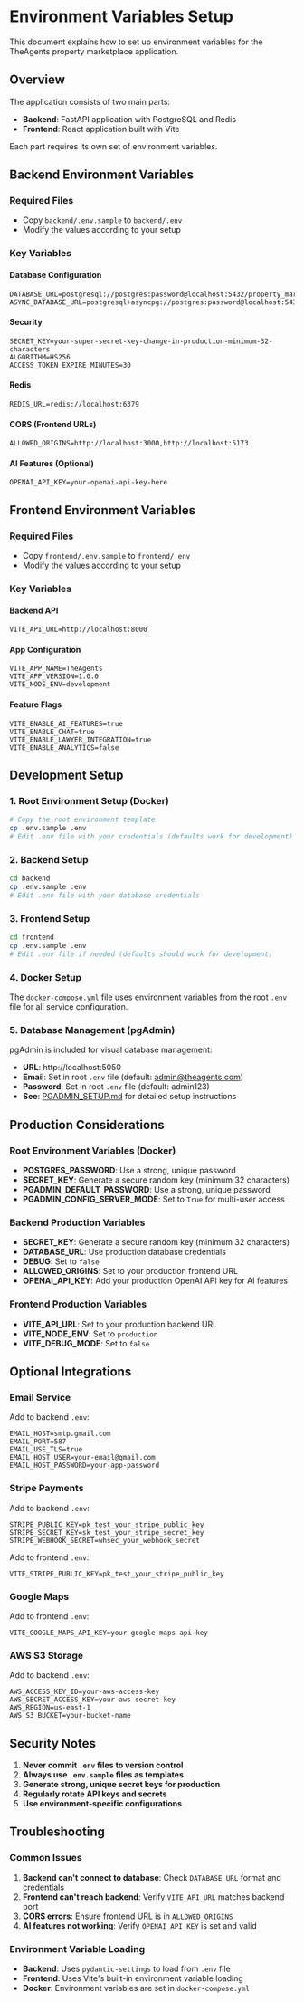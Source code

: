 # Environment Variables Setup

This document explains how to set up environment variables for the TheAgents property marketplace application.

## Overview

The application consists of two main parts:
- **Backend**: FastAPI application with PostgreSQL and Redis
- **Frontend**: React application built with Vite

Each part requires its own set of environment variables.

## Backend Environment Variables

### Required Files
- Copy `backend/.env.sample` to `backend/.env`
- Modify the values according to your setup

### Key Variables

#### Database Configuration
```env
DATABASE_URL=postgresql://postgres:password@localhost:5432/property_marketplace
ASYNC_DATABASE_URL=postgresql+asyncpg://postgres:password@localhost:5432/property_marketplace
```

#### Security
```env
SECRET_KEY=your-super-secret-key-change-in-production-minimum-32-characters
ALGORITHM=HS256
ACCESS_TOKEN_EXPIRE_MINUTES=30
```

#### Redis
```env
REDIS_URL=redis://localhost:6379
```

#### CORS (Frontend URLs)
```env
ALLOWED_ORIGINS=http://localhost:3000,http://localhost:5173
```

#### AI Features (Optional)
```env
OPENAI_API_KEY=your-openai-api-key-here
```

## Frontend Environment Variables

### Required Files
- Copy `frontend/.env.sample` to `frontend/.env`
- Modify the values according to your setup

### Key Variables

#### Backend API
```env
VITE_API_URL=http://localhost:8000
```

#### App Configuration
```env
VITE_APP_NAME=TheAgents
VITE_APP_VERSION=1.0.0
VITE_NODE_ENV=development
```

#### Feature Flags
```env
VITE_ENABLE_AI_FEATURES=true
VITE_ENABLE_CHAT=true
VITE_ENABLE_LAWYER_INTEGRATION=true
VITE_ENABLE_ANALYTICS=false
```

## Development Setup

### 1. Root Environment Setup (Docker)
```bash
# Copy the root environment template
cp .env.sample .env
# Edit .env file with your credentials (defaults work for development)
```

### 2. Backend Setup
```bash
cd backend
cp .env.sample .env
# Edit .env file with your database credentials
```

### 3. Frontend Setup
```bash
cd frontend
cp .env.sample .env
# Edit .env file if needed (defaults should work for development)
```

### 4. Docker Setup
The `docker-compose.yml` file uses environment variables from the root `.env` file for all service configuration.

### 5. Database Management (pgAdmin)
pgAdmin is included for visual database management:
- **URL**: http://localhost:5050
- **Email**: Set in root `.env` file (default: admin@theagents.com)
- **Password**: Set in root `.env` file (default: admin123)
- **See**: [PGADMIN_SETUP.md](./PGADMIN_SETUP.md) for detailed setup instructions

## Production Considerations

### Root Environment Variables (Docker)
- **POSTGRES_PASSWORD**: Use a strong, unique password
- **SECRET_KEY**: Generate a secure random key (minimum 32 characters)
- **PGADMIN_DEFAULT_PASSWORD**: Use a strong, unique password
- **PGADMIN_CONFIG_SERVER_MODE**: Set to `True` for multi-user access

### Backend Production Variables
- **SECRET_KEY**: Generate a secure random key (minimum 32 characters)
- **DATABASE_URL**: Use production database credentials
- **DEBUG**: Set to `false`
- **ALLOWED_ORIGINS**: Set to your production frontend URL
- **OPENAI_API_KEY**: Add your production OpenAI API key for AI features

### Frontend Production Variables
- **VITE_API_URL**: Set to your production backend URL
- **VITE_NODE_ENV**: Set to `production`
- **VITE_DEBUG_MODE**: Set to `false`

## Optional Integrations

### Email Service
Add to backend `.env`:
```env
EMAIL_HOST=smtp.gmail.com
EMAIL_PORT=587
EMAIL_USE_TLS=true
EMAIL_HOST_USER=your-email@gmail.com
EMAIL_HOST_PASSWORD=your-app-password
```

### Stripe Payments
Add to backend `.env`:
```env
STRIPE_PUBLIC_KEY=pk_test_your_stripe_public_key
STRIPE_SECRET_KEY=sk_test_your_stripe_secret_key
STRIPE_WEBHOOK_SECRET=whsec_your_webhook_secret
```

Add to frontend `.env`:
```env
VITE_STRIPE_PUBLIC_KEY=pk_test_your_stripe_public_key
```

### Google Maps
Add to frontend `.env`:
```env
VITE_GOOGLE_MAPS_API_KEY=your-google-maps-api-key
```

### AWS S3 Storage
Add to backend `.env`:
```env
AWS_ACCESS_KEY_ID=your-aws-access-key
AWS_SECRET_ACCESS_KEY=your-aws-secret-key
AWS_REGION=us-east-1
AWS_S3_BUCKET=your-bucket-name
```

## Security Notes

1. **Never commit `.env` files to version control**
2. **Always use `.env.sample` files as templates**
3. **Generate strong, unique secret keys for production**
4. **Regularly rotate API keys and secrets**
5. **Use environment-specific configurations**

## Troubleshooting

### Common Issues

1. **Backend can't connect to database**: Check `DATABASE_URL` format and credentials
2. **Frontend can't reach backend**: Verify `VITE_API_URL` matches backend port
3. **CORS errors**: Ensure frontend URL is in `ALLOWED_ORIGINS`
4. **AI features not working**: Verify `OPENAI_API_KEY` is set and valid

### Environment Variable Loading

- **Backend**: Uses `pydantic-settings` to load from `.env` file
- **Frontend**: Uses Vite's built-in environment variable loading
- **Docker**: Environment variables are set in `docker-compose.yml`